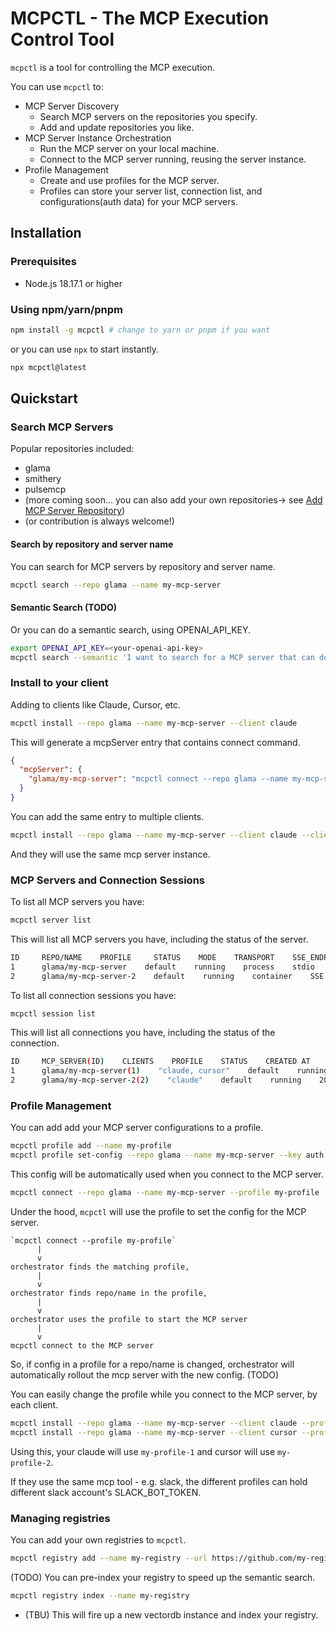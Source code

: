 # MCPCTL - The MCP Execution Control Tool

`mcpctl` is a tool for controlling the MCP execution.

You can use `mcpctl` to:

- MCP Server Discovery 
  - Search MCP servers on the repositories you specify.
  - Add and update repositories you like.
- MCP Server Instance Orchestration
  - Run the MCP server on your local machine.
  - Connect to the MCP server running, reusing the server instance.
- Profile Management
  - Create and use profiles for the MCP server.
  - Profiles can store your server list, connection list, and configurations(auth data) for your MCP servers.

## Installation

### Prerequisites

- Node.js 18.17.1 or higher

### Using npm/yarn/pnpm

```bash
npm install -g mcpctl # change to yarn or pnpm if you want
```

or you can use `npx` to start instantly.

```bash
npx mcpctl@latest
```

## Quickstart

### Search MCP Servers

Popular repositories included:

- glama
- smithery
- pulsemcp
- (more coming soon... you can also add your own repositories-> see [Add MCP Server Repository](#add-mcp-server-repository))
- (or contribution is always welcome!)

#### Search by repository and server name
You can search for MCP servers by repository and server name.

```bash
mcpctl search --repo glama --name my-mcp-server
```

#### Semantic Search (TODO)
Or you can do a semantic search, using OPENAI_API_KEY.

```bash
export OPENAI_API_KEY=<your-openai-api-key>
mcpctl search --semantic 'I want to search for a MCP server that can do X'
```

### Install to your client
Adding to clients like Claude, Cursor, etc.

```bash
mcpctl install --repo glama --name my-mcp-server --client claude
```

This will generate a mcpServer entry that contains connect command.

```json
{
  "mcpServer": {
    "glama/my-mcp-server": "mcpctl connect --repo glama --name my-mcp-server"
  }
}
```

You can add the same entry to multiple clients.

```bash
mcpctl install --repo glama --name my-mcp-server --client claude --client cursor
```

And they will use the same mcp server instance.


### MCP Servers and Connection Sessions

To list all MCP servers you have:
```bash
mcpctl server list
```

This will list all MCP servers you have, including the status of the server.

```bash
ID     REPO/NAME    PROFILE     STATUS    MODE    TRANSPORT    SSE_ENDPOINT    CREATED AT
1      glama/my-mcp-server    default    running    process    stdio    http://localhost:8080/sse   2024-01-01 12:00:00
2      glama/my-mcp-server-2    default    running    container    SSE    http://localhost:8081/sse   2024-01-01 12:00:00
```

To list all connection sessions you have:
```bash
mcpctl session list
```

This will list all connections you have, including the status of the connection.

```bash
ID     MCP_SERVER(ID)    CLIENTS    PROFILE    STATUS    CREATED AT
1      glama/my-mcp-server(1)    "claude, cursor"    default    running    2024-01-01 12:00:00
2      glama/my-mcp-server-2(2)    "claude"    default    running    2024-01-01 12:00:00
```


### Profile Management

You can add add your MCP server configurations to a profile.

```bash
mcpctl profile add --name my-profile
mcpctl profile set-config --repo glama --name my-mcp-server --key auth.token --value my-token
```

This config will be automatically used when you connect to the MCP server.

```bash
mcpctl connect --repo glama --name my-mcp-server --profile my-profile
```

Under the hood, `mcpctl` will use the profile to set the config for the MCP server.

```
`mcpctl connect --profile my-profile`
      |
      v
orchestrator finds the matching profile,
      |
      v
orchestrator finds repo/name in the profile,
      |
      v
orchestrator uses the profile to start the MCP server
      |
      v
mcpctl connect to the MCP server
```

So, if config in a profile for a repo/name is changed, orchestrator will automatically rollout the mcp server with the new config. (TODO)


You can easily change the profile while you connect to the MCP server, by each client.

```bash
mcpctl install --repo glama --name my-mcp-server --client claude --profile my-profile-1
mcpctl install --repo glama --name my-mcp-server --client cursor --profile my-profile-2
```

Using this, your claude will use `my-profile-1` and cursor will use `my-profile-2`.

If they use the same mcp tool - e.g. slack, the different profiles can hold different slack account's SLACK_BOT_TOKEN.


### Managing registries 

You can add your own registries to `mcpctl`.

```bash
mcpctl registry add --name my-registry --url https://github.com/my-registry
```

(TODO) You can pre-index your registry to speed up the semantic search.

```bash
mcpctl registry index --name my-registry 
```
- (TBU) This will fire up a new vectordb instance and index your registry.

















